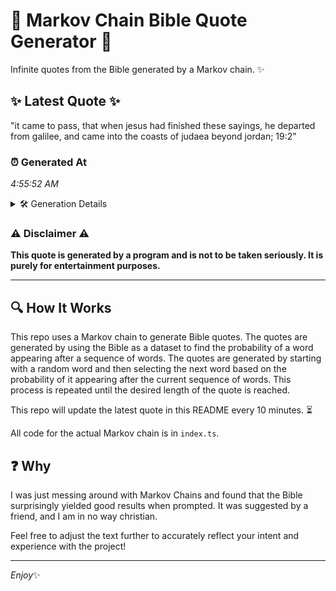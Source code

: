 # 📖 Markov Chain Bible Quote Generator 📖

Infinite quotes from the Bible generated by a Markov chain. ✨

## ✨ Latest Quote ✨
"it came to pass, that when jesus had finished these sayings, he departed from galilee, and came into the coasts of judaea beyond jordan; 19:2"

### ⏰ Generated At
*4:55:52 AM*

<details>
    <summary>🛠️ Generation Details</summary>
    <p>
        <strong>🌱 Seed:</strong> it<br>
        <strong>🔄 Iterations:</strong> 24<br>
        <strong>📜 Context History:</strong><br>[ it ]: came<br>[ it, came ]: to<br>[ it, came, to ]: pass,<br>[ it, came, to, pass, ]: that<br>[ it, came, to, pass,, that ]: when<br>[ it, came, to, pass,, that, when ]: jesus<br>[ came, to, pass,, that, when, jesus ]: had<br>[ to, pass,, that, when, jesus, had ]: finished<br>[ pass,, that, when, jesus, had, finished ]: these<br>[ that, when, jesus, had, finished, these ]: sayings,<br>[ when, jesus, had, finished, these, sayings, ]: he<br>[ jesus, had, finished, these, sayings,, he ]: departed<br>[ had, finished, these, sayings,, he, departed ]: from<br>[ finished, these, sayings,, he, departed, from ]: galilee,<br>[ these, sayings,, he, departed, from, galilee, ]: and<br>[ sayings,, he, departed, from, galilee,, and ]: came<br>[ he, departed, from, galilee,, and, came ]: into<br>[ departed, from, galilee,, and, came, into ]: the<br>[ from, galilee,, and, came, into, the ]: coasts<br>[ galilee,, and, came, into, the, coasts ]: of<br>[ and, came, into, the, coasts, of ]: judaea<br>[ came, into, the, coasts, of, judaea ]: beyond<br>[ into, the, coasts, of, judaea, beyond ]: jordan;<br>[ the, coasts, of, judaea, beyond, jordan; ]: 19:2<br>
    </p>
</details>

### ⚠️ Disclaimer ⚠️
**This quote is generated by a program and is not to be taken seriously. It is purely for entertainment purposes.**

---

## 🔍 How It Works

This repo uses a Markov chain to generate Bible quotes. The quotes are generated by using the Bible as a dataset to find the probability of a word appearing after a sequence of words. The quotes are generated by starting with a random word and then selecting the next word based on the probability of it appearing after the current sequence of words. This process is repeated until the desired length of the quote is reached.

This repo will update the latest quote in this README every 10 minutes. ⏳

All code for the actual Markov chain is in `index.ts`.

## ❓ Why

I was just messing around with Markov Chains and found that the Bible surprisingly yielded good results when prompted. 
It was suggested by a friend, and I am in no way christian.

Feel free to adjust the text further to accurately reflect your intent and experience with the project!

---

*Enjoy*✨
